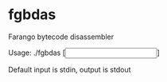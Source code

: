 # fgbdas
Farango bytecode disassembler

Usage: ./fgbdas [<input>]

Default input is stdin, output is stdout
